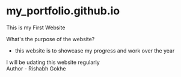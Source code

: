# my_portfolio.github.io
This is my First Website

What's the purpose of the website?
- this website is to showcase my progress and work over the year

I will be udating this website regularly
<br>
Author - Rishabh Gokhe
